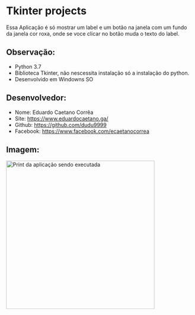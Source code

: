 # Tkinter projects

Essa Aplicação é só mostrar um label e um botão 
na janela com um fundo da janela cor roxa,
onde se voce clicar no botão muda o texto do label.

## Observação:
- Python 3.7
- Biblioteca Tkinter, não nescessita instalação só a instalação do python.
- Desenvolvido em Windowns SO


## Desenvolvedor:
- Nome: Eduardo Caetano Corrêa
- Site: https://www.eduardocaetano.ga/
- Github: https://github.com/dudu9999
- Facebook: https://www.facebook.com/ecaetanocorrea


## Imagem:

<img src="https://lh3.googleusercontent.com/A6ifD0Wu4JAt3v0QeZbosOAbrlloBpC8hWrz7IgjAntoaz09FaSwqVKXUC1Nd5_4Yg2LZZjx9XGjcQPKdp5kMd1Znwlz7BuMGlFfOdBRJpFLlMaXxop1lAjDKf-pV5ydVmswY_AzC6IW3le36HmjMK9uBOIhB2oTgZOTz8BQajHKB9YYqPOYWwOExrf6nV7Y6bR1tkrhaClLfAMyxzJZd3JDsNaW_06XzyMY7AMoikb5BNbItmm0N8qkO6Gn2mGi1xB3A9mJOlBt3SV68SAvNypCoyD6gHSDk_hWvBYG7VDZq47iG_nZPxM2NdnRy3bG3xQRDkFNYRZ6IycElOkcajc9ENaaWzliQfnP1-heD2pOhHwSc4dvivK9SCkk3KqGfIs5xF_wQk04Fr6JrthSblz5jlkZ_PSbk7oNvRPHap-KkzXlB-ssfyNoE97pdFjUEc_0p96eQrpeXUAQ86_t23QppBfp6g-exEX_bap9lZ1pV1pBDryK6dydzF2aMupQ032K4aeKeXN16MnsoAknyxhn459XA_SGKxVdmQ0BypNtcUUuXt_G7YsaED5yby-TtzDiUBXBuf2W82To7iwAoHUzxQ1EAB7JQV6F0iiSfF2G10DpzS2zkP_rxD2kpQROc_8vMRpBspN7CN8pl2r67dM2jcV5Ov5nxKlYsN-kHsIaOCT8297Uw4E=w347-h377-no" alt="Print da aplicação sendo executada" height="400" width="400">
